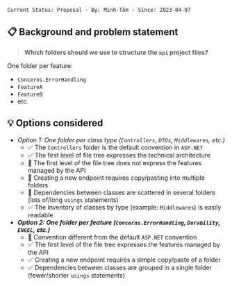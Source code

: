 ```text
Current Status: Proposal - By: Minh-Tâm - Since: 2023-04-07
```

## 📋 Background and problem statement
> **Which folders should we use to structure the `api` project files?**

One folder per feature:
* `Concerns.ErrorHandling`
* `FeatureA`
* `FeatureB`
* etc.

## 💡 Options considered
* _Option 1: One folder per class type (`Controllers`, `DTOs`, `Middlewares`, etc.)_
  * ✅ The `Controllers` folder is the default convention in `ASP.NET`
  * ✅ The first level of file tree expresses the technical architecture
  * 🚫 The first level of the file tree does not express the features managed by the API
  * 🚫 Creating a new endpoint requires copy/pasting into multiple folders
  * 🚫 Dependencies between classes are scattered in several folders (lots of/long `usings` statements)
  * ✅ The inventory of classes by type (example: `Middlewares`) is easily readable
* **_Option 2: One folder per feature (`Concerns.ErrorHandling`, `Durability`, `ENGEL`, etc.)_**
  * 🚫 Convention different from the default `ASP.NET` convention
  * ✅ The first level of the file tree expresses the features managed by the API
  * ✅ Creating a new endpoint requires a simple copy/paste of a folder
  * ✅ Dependencies between classes are grouped in a single folder (fewer/shorter `usings` statements)
